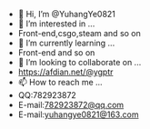 - 👋 Hi, I’m @YuhangYe0821
- 👀 I’m interested in ...
- Front-end,csgo,steam and so on
- 🌱 I’m currently learning ...
- Front-end and so on
- 💞️ I’m looking to collaborate on ...
- https://afdian.net/@ygptr
- 📫 How to reach me ...
- QQ:782923872
- E-mail:782923872@qq.com
- E-mail:yuhangye0821@163.com

<!---
YuhangYe0821/YuhangYe0821 is a ✨ special ✨ repository because its `README.md` (this file) appears on your GitHub profile.
You can click the Preview link to take a look at your changes.
--->
